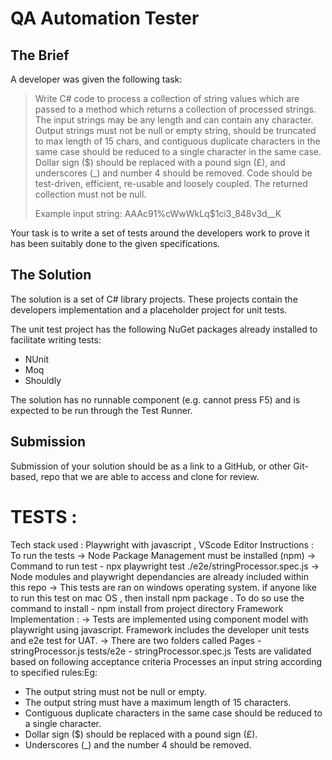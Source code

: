 # QA Automation Tester

## The Brief

A developer was given the following task:


> Write C# code to process a collection of string values which are passed to a method which returns a collection of processed strings. The input strings may be any length and can contain any character. Output strings must not be null or empty string, should be truncated to max length of 15 chars, and contiguous duplicate characters in the same case should be reduced to a single character in the same case. Dollar sign ($) should be replaced with a pound sign (£), and underscores (_) and number 4 should be removed. Code should be test-driven, efficient, re-usable and loosely coupled. The returned collection must not be null.
>
> Example input string:  AAAc91%cWwWkLq$1ci3_848v3d__K

Your task is to write a set of tests around the developers work to prove it has been suitably done to the given specifications.

## The Solution

The solution is a set of C# library projects. These projects contain the developers implementation and a placeholder project for unit tests.

The unit test project  has the following NuGet packages already installed to facilitate writing tests:
- NUnit
- Moq
- Shouldly

The solution has no runnable component (e.g. cannot press F5) and is expected to be run through the Test Runner.

## Submission

Submission of your solution should be as a link to a GitHub, or other Git-based, repo that we are able to access and clone for review.

 # TESTS : 
Tech stack used : Playwright with javascript , VScode Editor
Instructions : 
To run the tests 
-> Node Package Management must be installed (npm)
-> Command to run test - 
npx playwright test ./e2e/stringProcessor.spec.js
-> Node modules and playwright dependancies are already included within this repo
-> This tests are ran on windows operating system. if anyone like to run this test on mac OS , then install npm package . To do so use the command to install - npm install from project directory
Framework Implementation :
-> Tests are implemented using component model with playwright using javascript. Framework includes the developer unit tests and e2e test for UAT.
-> There are two folders called 
Pages - stringProcessor.js
tests/e2e - stringProcessor.spec.js
Tests are validated based on following acceptance criteria
Processes an input string according to specified rules:Eg:
 * The output string must not be null or empty.
 * The output string must have a maximum length of 15 characters.
 * Contiguous duplicate characters in the same case should be reduced to a single character.
 * Dollar sign ($) should be replaced with a pound sign (£).
 * Underscores (_) and the number 4 should be removed.
